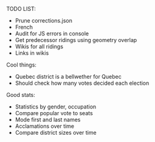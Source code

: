 TODO LIST:
- Prune corrections.json
- French
- Audit for JS errors in console
- Get predecessor ridings using geometry overlap
- Wikis for all ridings
- Links in wikis

Cool things:
- Quebec district is a bellwether for Quebec
- Should check how many votes decided each election

Good stats:
- Statistics by gender, occupation
- Compare popular vote to seats
- Mode first and last names
- Acclamations over time
- Compare district sizes over time
